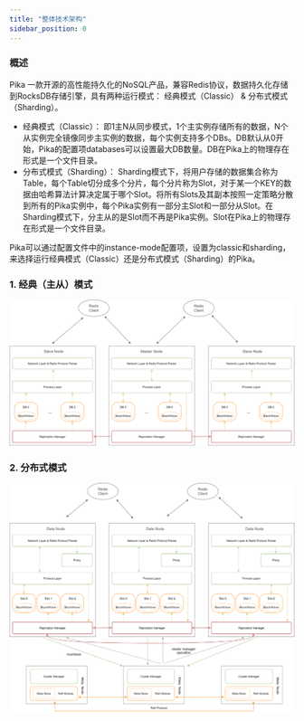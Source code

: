 ```yaml
---
title: "整体技术架构"
sidebar_position: 0
---
```


### 概述

Pika 一款开源的高性能持久化的NoSQL产品，兼容Redis协议，数据持久化存储到RocksDB存储引擎，具有两种运行模式： 经典模式（Classic） & 分布式模式（Sharding）。
* 经典模式（Classic）： 即1主N从同步模式，1个主实例存储所有的数据，N个从实例完全镜像同步主实例的数据，每个实例支持多个DBs。DB默认从0开始，Pika的配置项databases可以设置最大DB数量。DB在Pika上的物理存在形式是一个文件目录。
* 分布式模式（Sharding）： Sharding模式下，将用户存储的数据集合称为Table，每个Table切分成多个分片，每个分片称为Slot，对于某一个KEY的数据由哈希算法计算决定属于哪个Slot。将所有Slots及其副本按照一定策略分散到所有的Pika实例中，每个Pika实例有一部分主Slot和一部分从Slot。在Sharding模式下，分主从的是Slot而不再是Pika实例。Slot在Pika上的物理存在形式是一个文件目录。

Pika可以通过配置文件中的instance-mode配置项，设置为classic和sharding，来选择运行经典模式（Classic）还是分布式模式（Sharding）的Pika。

### 1. 经典（主从）模式

![](https://raw.githubusercontent.com/simpcl/simpcl.github.io/master/PikaClassic.png)


### 2. 分布式模式

![](https://raw.githubusercontent.com/simpcl/simpcl.github.io/master/PikaCluster.png)